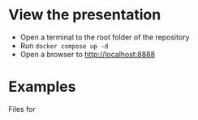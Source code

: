 # View the presentation

- Open a terminal to the root folder of the repository
- Run `docker compose up -d`
- Open a browser to [http://localhost:8888](http://localhost:8888)

# Examples

Files for

